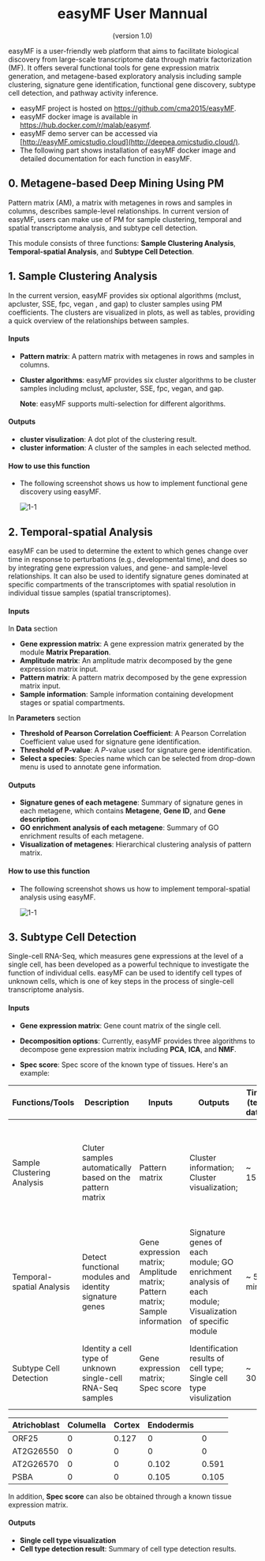 <div align="center"><h1><b>easyMF User Mannual</b></h1></div>

<div align="center">(version 1.0)</div>

easyMF is a user-friendly web platform that aims to facilitate biological discovery from large-scale transcriptome data through matrix factorization (MF). It offers several functional tools for gene expression matrix generation, and metagene-based exploratory analysis including sample clustering, signature gene identification, functional gene discovery, subtype cell detection, and pathway activity inference.

- easyMF project is hosted on https://github.com/cma2015/easyMF.
- easyMF docker image is available in https://hub.docker.com/r/malab/easymf.
- easyMF demo server can be accessed via [http://easyMF.omicstudio.cloud](http://deepea.omicstudio.cloud/).
- The following part shows installation of easyMF docker image and detailed documentation for each function in easyMF.



## 0. Metagene-based Deep Mining Using PM

Pattern matrix (AM), a matrix with metagenes in rows and samples in columns, describes sample-level relationships. In current version of easyMF, users can make use of PM for sample clustering, temporal and spatial transcriptome analysis, and subtype cell detection.

This module consists of three functions: **Sample Clustering Analysis**, **Temporal-spatial Analysis**, and **Subtype Cell Detection**.

  <table class="fl-table">
  <thead>
    <tr>
      <th width="15%">Functions/Tools</th>
      <th width="15%">Description</th>
      <th width="15%">Inputs</th>
      <th width="15%">Outputs</th>
      <th width="15%">Time (test data)</th>
      <th width="15%">Program</th>
      <th width="25%">References</th>
    </tr>
  </thead>
  <tbody>
      <tr>
          <td rowspan="6">Sample Clustering Analysis</td>
          <td rowspan="6">Cluter samples automatically based on the pattern matrix</td>
          <td rowspan="6">Pattern matrix</td>
          <td rowspan="6">Cluster information; Cluster visualization; </td>
          <td rowspan="6">~ 15s</td>
          <td>mclust</td>
          <td>Scrucca <I>et al</I>., 2016</td>
      </tr>
      <tr>
          <td>apcluster</td>
          <td>Bodenhofer <I>et al</I>., 2011</td>
      </tr>
      <tr>
          <td>SSE</td>
          <td>This study</td>
      </tr>
      <tr>
          <td>fpc</td>
          <td>Hennig, 2013</td>
      </tr>
      <tr>
          <td>vegan</td>
          <td>Dixon, 2003</td>
      </tr>
      <tr>
          <td>gap</td>
          <td>Maechler <I>et al</I>., 2012</td>
      </tr>
      <tr>
          <td rowspan="3">Temporal-spatial Analysis</td>
          <td rowspan="3">Detect functional modules and identity signature genes </td>
          <td rowspan="3">Gene expression matrix; Amplitude matrix; Pattern matrix; Sample information</td>
          <td rowspan="3">Signature genes of each module; GO enrichment analysis of each module; Visualization of specific module</td>
          <td rowspan="3">~ 5 mins</td>
          <td>In-house scripts</td>
          <td>This study</td>
      </tr>
      <tr>
          <td>cogaps</td>
          <td>Stein-O'Brien <I>et al</I>., 2017</td>
      </tr>
      <tr>
          <td>topGO</td>
          <td>Alexa and Rahnenführer, 2009</td>
      </tr>
      <tr>
          <td rowspan="4">Subtype Cell Detection</td>
          <td rowspan="4">Identity a cell type of unknown single-cell RNA-Seq samples</td>
          <td rowspan="4">Gene expression matrix; Spec score</td>
          <td rowspan="4">Identification results of cell type; Single cell type visulization</td>
          <td rowspan="4">~ 30s</td>
          <td>prcomp</td>
          <td>This study</td>
      </tr>
      <tr>
          <td>ica</td>
          <td>Helwig, 2015</td>
      </tr>
      <tr>
          <td>bignmf</td>
          <td>Helwig, 2015</td>
      </tr>
      <tr>
          <td>In-house scripts</td>
          <td>This study</td>
      </tr>   

## 1. Sample Clustering Analysis

In the current version, easyMF provides six optional algorithms (mclust, apcluster, SSE, fpc, vegan , and gap) to cluster samples using PM coefficients. The clusters are visualized in plots, as well as tables, providing a quick overview of the relationships between samples.

#### Inputs

- **Pattern matrix**:  A pattern matrix with metagenes in rows and samples in columns.

- **Cluster algorithms**: easyMF provides six cluster algorithms to be cluster samples including mclust, apcluster, SSE, fpc, vegan, and gap.

  **Note**: easyMF supports multi-selection for different algorithms.

#### Outputs

- **cluster visulization**:  A dot plot of the clustering result.
- **cluster information**: A cluster of the samples in each selected method.

#### How to use this function

- The following screenshot shows us how to implement functional gene discovery using easyMF.

  ![1-1](../assets/img/1-1.png)



## 2. Temporal-spatial Analysis

easyMF can be used to determine the extent to which genes change over time in response to perturbations (e.g., developmental time), and does so by integrating gene expression values, and gene- and sample-level relationships. It can also be used to identify signature genes dominated at specific compartments of the transcriptomes with spatial resolution in individual tissue samples (spatial transcriptomes).

#### Inputs

In **Data** section

- **Gene expression matrix**: A gene expression matrix generated by the module **Matrix Preparation**.
- **Amplitude matrix**: An amplitude matrix decomposed by the gene expression matrix input.
- **Pattern matrix**: A pattern matrix decomposed by the gene expression matrix input.
- **Sample information**: Sample information containing development stages or spatial compartments.

In **Parameters** section

- **Threshold of Pearson Correlation Coefficient**: A Pearson Correlation Coefficient value used for signature gene identification.
- **Threshold of P-value**: A *P*-value used for signature gene identification.
- **Select a species**: Species name which can be selected from drop-down menu is used to annotate gene information.

#### Outputs

- **Signature genes of each metagene**: Summary of signature genes in each metagene, which contains **Metagene**, **Gene ID**, and **Gene description**.
- **GO enrichment analysis of each metagene**: Summary of GO enrichment results of each metagene.
- **Visualization of metagenes**: Hierarchical clustering analysis of pattern matrix.

#### How to use this function

- The following screenshot shows us how to implement temporal-spatial analysis using easyMF.

  ![1-1](../assets/img/1-1.png)

  

## 3. Subtype Cell Detection

Single-cell RNA-Seq, which measures gene expressions at the level of a single cell, has been developed as a powerful technique to investigate the function of individual cells. easyMF can be used to identify cell types of unknown cells, which is one of key steps in the process of single-cell transcriptome analysis.

#### Inputs

- **Gene expression matrix**: Gene count matrix of the single cell.

- **Decomposition options**: Currently, easyMF provides three algorithms to decompose gene expression matrix including **PCA**, **ICA**, and **NMF**.

- **Spec score**: Spec score of the known type of tissues. Here's an example:

  | Atrichoblast | Columella | Cortex | Endodermis |       |
  | :----------- | :-------- | :----- | :--------- | ----- |
  | ORF25        | 0         | 0.127  | 0          | 0     |
  | AT2G26550    | 0         | 0      | 0          | 0     |
  | AT2G26570    | 0         | 0      | 0.102      | 0.591 |
  | PSBA         | 0         | 0      | 0.105      | 0.105 |

In addition, **Spec score** can also be obtained through a known tissue expression matrix.

#### Outputs

- **Single cell type visualization**
- **Cell type detection result**: Summary of cell type detection results.